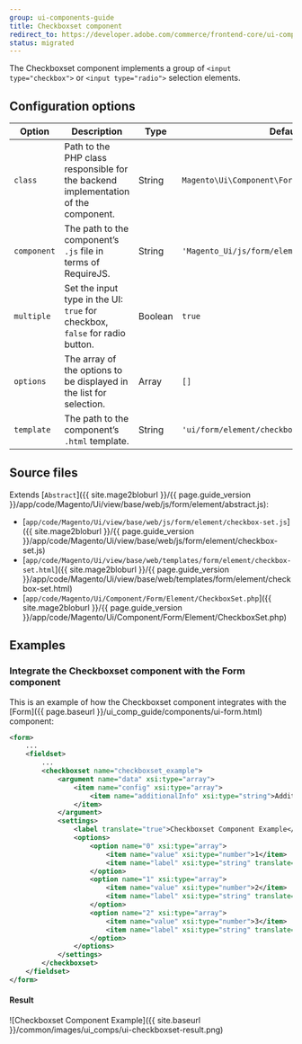```yaml
---
group: ui-components-guide
title: Checkboxset component
redirect_to: https://developer.adobe.com/commerce/frontend-core/ui-components/components/checkbox-set/
status: migrated
---
```


The Checkboxset component implements a group of `<input type="checkbox">` or `<input type="radio">` selection elements.

## Configuration options

| Option | Description | Type | Default |
| --- | --- | --- | --- |
| `class` | Path to the PHP class responsible for the backend implementation of the component. | String | `Magento\Ui\Component\Form\Element\CheckboxSet` |
| `component` | The path to the component’s `.js` file in terms of RequireJS. | String | `'Magento_Ui/js/form/element/checkbox-set'` |
| `multiple` | Set the input type in the UI: `true` for checkbox, `false` for radio button. | Boolean | `true` |
| `options` | The array of the options to be displayed in the list for selection. | Array | `[]` |
| `template` | The path to the component’s `.html` template. | String | `'ui/form/element/checkbox-set'` |

## Source files

Extends [`Abstract`]({{ site.mage2bloburl }}/{{ page.guide_version }}/app/code/Magento/Ui/view/base/web/js/form/element/abstract.js):

-  [`app/code/Magento/Ui/view/base/web/js/form/element/checkbox-set.js`]({{ site.mage2bloburl }}/{{ page.guide_version }}/app/code/Magento/Ui/view/base/web/js/form/element/checkbox-set.js)
-  [`app/code/Magento/Ui/view/base/web/templates/form/element/checkbox-set.html`]({{ site.mage2bloburl }}/{{ page.guide_version }}/app/code/Magento/Ui/view/base/web/templates/form/element/checkbox-set.html)
-  [`app/code/Magento/Ui/Component/Form/Element/CheckboxSet.php`]({{ site.mage2bloburl }}/{{ page.guide_version }}/app/code/Magento/Ui/Component/Form/Element/CheckboxSet.php)

## Examples

### Integrate the Checkboxset component with the Form component

This is an example of how the Checkboxset component integrates with the [Form]({{ page.baseurl }}/ui_comp_guide/components/ui-form.html) component:

```xml
<form>
    ...
    <fieldset>
        ...
        <checkboxset name="checkboxset_example">
            <argument name="data" xsi:type="array">
                <item name="config" xsi:type="array">
                    <item name="additionalInfo" xsi:type="string">Additional information</item>
                </item>
            </argument>
            <settings>
                <label translate="true">Checkboxset Component Example</label>
                <options>
                    <option name="0" xsi:type="array">
                        <item name="value" xsi:type="number">1</item>
                        <item name="label" xsi:type="string" translate="true">Option #1</item>
                    </option>
                    <option name="1" xsi:type="array">
                        <item name="value" xsi:type="number">2</item>
                        <item name="label" xsi:type="string" translate="true">Option #2</item>
                    </option>
                    <option name="2" xsi:type="array">
                        <item name="value" xsi:type="number">3</item>
                        <item name="label" xsi:type="string" translate="true">Option #3</item>
                    </option>
                </options>
            </settings>
        </checkboxset>
    </fieldset>
</form>
```

#### Result

![Checkboxset Component Example]({{ site.baseurl }}/common/images/ui_comps/ui-checkboxset-result.png)
